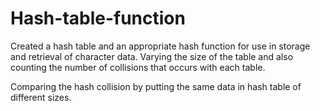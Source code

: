 # Hash-table-function

Created a hash table and an appropriate hash function for use in storage and retrieval of character data. 
Varying the size of the table and also counting the number of collisions that occurs with each table.

Comparing the hash collision by putting the same data in hash table of different sizes.

